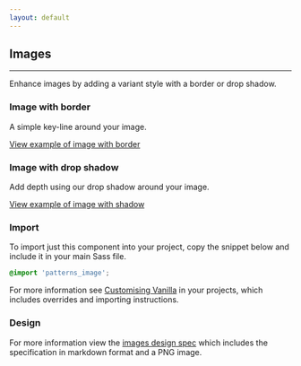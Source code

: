 ```yaml
---
layout: default
---
```


## Images

<hr>

Enhance images by adding a variant style with a border or drop shadow.

### Image with border

A simple key-line around your image.

<a href="/examples/patterns/image/bordered/" class="js-example">
View example of image with border
</a>

### Image with drop shadow

Add depth using our drop shadow around your image.

<a href="/examples/patterns/image/shadowed/" class="js-example">
View example of image with shadow
</a>

### Import

To import just this component into your project, copy the snippet below and include it in your main Sass file.

```scss
@import 'patterns_image';
```

For more information see [Customising Vanilla](/customising-vanilla/) in your projects, which includes overrides and importing instructions.

### Design

For more information view the [images design spec](https://github.com/ubuntudesign/vanilla-design/tree/master/Images) which includes the specification in markdown format and a PNG image.
